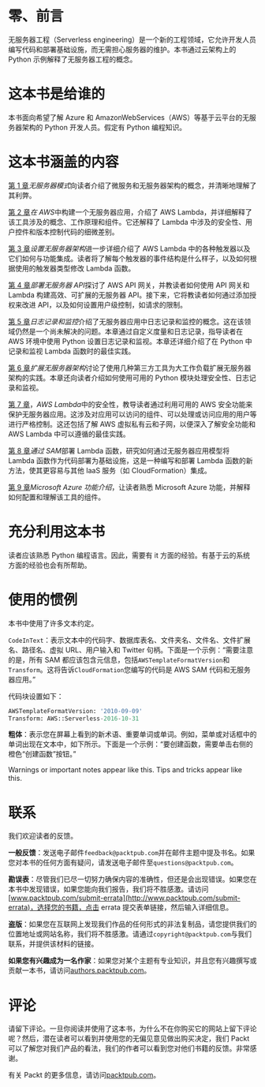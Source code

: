 # 零、前言

无服务器工程（Serverless engineering）是一个新的工程领域，它允许开发人员编写代码和部署基础设施，而无需担心服务器的维护。本书通过云架构上的 Python 示例解释了无服务器工程的概念。

# 这本书是给谁的

本书面向希望了解 Azure 和 AmazonWebServices（AWS）等基于云平台的无服务器架构的 Python 开发人员。假定有 Python 编程知识。

# 这本书涵盖的内容

[第 1 章](1.html)*无服务器模式*向读者介绍了微服务和无服务器架构的概念，并清晰地理解了其利弊。

[第 2 章](2.html)*在 AWS*中构建一个无服务器应用，介绍了 AWS Lambda，并详细解释了该工具涉及的概念、工作原理和组件。它还解释了 Lambda 中涉及的安全性、用户控件和版本控制代码的细微差别。

[第 3 章](2.html)*设置无服务器架构*进一步详细介绍了 AWS Lambda 中的各种触发器以及它们如何与功能集成。读者将了解每个触发器的事件结构是什么样子，以及如何根据使用的触发器类型修改 Lambda 函数。

[第 4 章](3.html)*部署无服务器 API*探讨了 AWS API 网关，并教读者如何使用 API 网关和 Lambda 构建高效、可扩展的无服务器 API。接下来，它将教读者如何通过添加授权来改进 API，以及如何设置用户级控制，如请求的限制。

[第 5 章](4.html)*日志记录和监控*介绍了无服务器应用中日志记录和监控的概念。这在该领域仍然是一个尚未解决的问题。本章通过自定义度量和日志记录，指导读者在 AWS 环境中使用 Python 设置日志记录和监视。本章还详细介绍了在 Python 中记录和监视 Lambda 函数时的最佳实践。

[第 6 章](5.html)*扩展无服务器架构*讨论了使用几种第三方工具为大工作负载扩展无服务器架构的实践。本章还向读者介绍如何使用可用的 Python 模块处理安全性、日志记录和监视。

[第 7 章](6.html)，*AWS Lambda*中的安全性，教导读者通过利用可用的 AWS 安全功能来保护无服务器应用。这涉及对应用可以访问的组件、可以处理或访问应用的用户等进行严格控制。这还包括了解 AWS 虚拟私有云和子网，以便深入了解安全功能和 AWS Lambda 中可以遵循的最佳实践。

[第 8 章](7.html)*通过 SAM*部署 Lambda 函数，研究如何通过无服务器应用模型将 Lambda 函数作为代码部署为基础设施，这是一种编写和部署 Lambda 函数的新方法，使其更容易与其他 IaaS 服务（如 CloudFormation）集成。

[第 9 章](8.html)*Microsoft Azure 功能介绍*，让读者熟悉 Microsoft Azure 功能，并解释如何配置和理解该工具的组件。

# 充分利用这本书

读者应该熟悉 Python 编程语言。因此，需要有 it 方面的经验。有基于云的系统方面的经验也会有所帮助。

# 使用的惯例

本书中使用了许多文本约定。

`CodeInText`：表示文本中的代码字、数据库表名、文件夹名、文件名、文件扩展名、路径名、虚拟 URL、用户输入和 Twitter 句柄。下面是一个示例：“需要注意的是，所有 SAM 都应该包含元信息，包括`AWSTemplateFormatVersion`和`Transform`。这将告诉`CloudFormation`您编写的代码是 AWS SAM 代码和无服务器应用。”

代码块设置如下：

```py
AWSTemplateFormatVersion: '2010-09-09'
Transform: AWS::Serverless-2016-10-31
```

**粗体**：表示您在屏幕上看到的新术语、重要单词或单词。例如，菜单或对话框中的单词出现在文本中，如下所示。下面是一个示例：“要创建函数，需要单击右侧的橙色“创建函数”按钮。”

Warnings or important notes appear like this. Tips and tricks appear like this.

# 联系

我们欢迎读者的反馈。

**一般反馈**：发送电子邮件`feedback@packtpub.com`并在邮件主题中提及书名。如果您对本书的任何方面有疑问，请发送电子邮件至`questions@packtpub.com`。

**勘误表**：尽管我们已尽一切努力确保内容的准确性，但还是会出现错误。如果您在本书中发现错误，如果您能向我们报告，我们将不胜感激。请访问[www.packtpub.com/submit-errata](http://www.packtpub.com/submit-errata)，选择您的书籍，点击 errata 提交表单链接，然后输入详细信息。

**盗版**：如果您在互联网上发现我们作品的任何形式的非法复制品，请您提供我们的位置地址或网站名称，我们将不胜感激。请通过`copyright@packtpub.com`与我们联系，并提供该材料的链接。

**如果您有兴趣成为一名作家**：如果您对某个主题有专业知识，并且您有兴趣撰写或贡献一本书，请访问[authors.packtpub.com](http://authors.packtpub.com/)。

# 评论

请留下评论。一旦你阅读并使用了这本书，为什么不在你购买它的网站上留下评论呢？然后，潜在读者可以看到并使用您的无偏见意见做出购买决定，我们 Packt 可以了解您对我们产品的看法，我们的作者可以看到您对他们书籍的反馈。非常感谢。

有关 Packt 的更多信息，请访问[packtpub.com](https://www.packtpub.com/)。